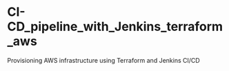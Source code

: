 # CI-CD_pipeline_with_Jenkins_terraform_aws
Provisioning AWS infrastructure using Terraform and Jenkins CI/CD
